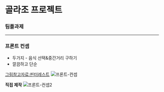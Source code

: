 # 골라조 프로젝트
### 팀플과제

----------------------------------------------------------
 ### 프론트 컨셉
 
 + 두가지 - 음식 선택&중간거리 구하기
 + 깔끔하고 단순
 

[그림참고자료:핀터레스트](https://www.pinterest.co.kr/)
![프론트-컨셉](https://user-images.githubusercontent.com/78532880/115429989-ed6dcc00-a23e-11eb-88e8-beef1df4adf3.jpg)


**직접 제작**
![프론트-컨셉2](https://user-images.githubusercontent.com/78532880/115429017-f3af7880-a23d-11eb-9ca4-c2256c284a09.jpg)

